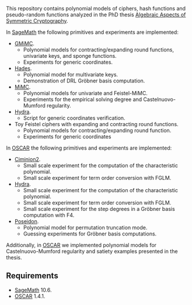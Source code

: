This repository contains polynomial models of ciphers, hash functions and pseudo-random functions analyzed in the PhD thesis [Algebraic Aspects of Symmetric Cryptography]().

In [SageMath](https://www.sagemath.org/) the following primitives and experiments are implemented:
- [GMiMC](https://doi.org/10.1007/978-3-030-29962-0_8).
    - Polynomial models for contracting/expanding round functions, univariate keys, and sponge functions.
    - Experiments for generic coordinates.
- [Hades](https://doi.org/10.1007/978-3-030-45724-2_23).
    - Polynomial model for multivariate keys.
    - Demonstration of DRL Gröbner basis computation.
- [MiMC](https://doi.org/10.1007/978-3-662-53887-6_7).
    - Polynomial models for univariate and Feistel-MiMC.
    - Experiments for the empirical solving degree and Castelnuovo-Mumford regularity.
- [Hydra](https://doi.org/10.1007/978-3-031-30634-1_9).
    - Script for generic coordinates verification.
- Toy Feistel ciphers with expanding and contracting round functions.
    - Polynomial models for contracting/expanding round function.
    - Experiments for generic coordinates

In [OSCAR](https://www.oscar-system.org/) the following primitives and experiments are implemented:
- [Ciminion2](https://doi.org/10.46586/tosc.v2025.i1.240-275).
    - Small scale experiment for the computation of the characteristic polynomial.
    - Small scale experiment for term order conversion with FGLM.
- [Hydra](https://doi.org/10.1007/978-3-031-30634-1_9).
    - Small scale experiment for the computation of the characteristic polynomial.
    - Small scale experiment for term order conversion with FGLM.
    - Small scale experiment for the step degrees in a Gröbner basis computation with F4.
- [Poseidon](https://www.usenix.org/conference/usenixsecurity21/presentation/grassi).
    - Polynomial model for permutation truncation mode.
    - Guessing experiments for Gröbner basis computations.

Additionally, in [OSCAR](https://www.oscar-system.org/) we implemented polynomial models for Castelnuovo-Mumford regularity and satiety examples presented in the thesis.

## Requirements
- [SageMath](https://www.sagemath.org/) 10.6.
- [OSCAR](https://www.oscar-system.org/) 1.4.1.

